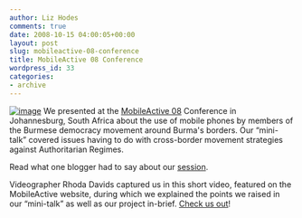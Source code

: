 ```yaml
---
author: Liz Hodes
comments: true
date: 2008-10-15 04:00:05+00:00
layout: post
slug: mobileactive-08-conference
title: MobileActive 08 Conference
wordpress_id: 33
categories:
- archive
---
```


[![image](https://s3.amazonaws.com/digidem-www/wp-content/uploads/2008/12/2937641155_9ffaac3a1b.jpg)](https://s3.amazonaws.com/digidem-www/wp-content/uploads/2008/12/2937641155_9ffaac3a1b.jpg) We presented at the [MobileActive 08](http://mobileactive08.org/) Conference in Johannesburg, South Africa about the use of mobile phones by members of the Burmese democracy movement around Burma's borders. Our “mini-talk” covered issues having to do with cross-border movement strategies against Authoritarian Regimes.

Read what one blogger had to say about our [session](http://mobileactive08.org/node/940).

Videographer Rhoda Davids captured us in this short video, featured on the MobileActive website, during which we explained the points we raised in our “mini-talk” as well as our project in-brief. [Check us out](http://www.youtube.com/watch?v=xeRepqn4rNs&feature=user )!
